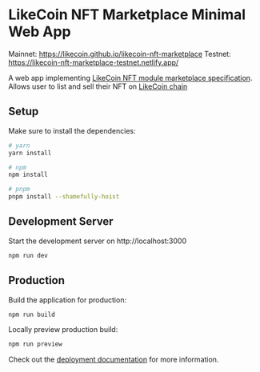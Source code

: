 # LikeCoin NFT Marketplace Minimal Web App

Mainnet: https://likecoin.github.io/likecoin-nft-marketplace
Testnet: https://likecoin-nft-marketplace-testnet.netlify.app/

A web app implementing [LikeCoin NFT module marketplace specification](https://docs.like.co/developer/likenft/likecoin-nft-module-spec). Allows user to list and sell their NFT on [LikeCoin chain](https://like.co)

## Setup

Make sure to install the dependencies:

```bash
# yarn
yarn install

# npm
npm install

# pnpm
pnpm install --shamefully-hoist
```

## Development Server

Start the development server on http://localhost:3000

```bash
npm run dev
```

## Production

Build the application for production:

```bash
npm run build
```

Locally preview production build:

```bash
npm run preview
```

Check out the [deployment documentation](https://nuxt.com/docs/getting-started/deployment) for more information.
